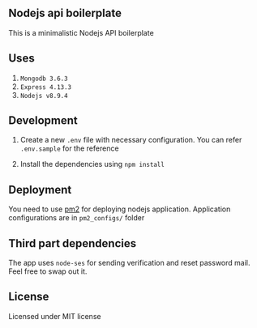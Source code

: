 ## Nodejs api boilerplate

This is a minimalistic Nodejs API boilerplate

## Uses

1. `Mongodb 3.6.3`
2. `Express 4.13.3`
3. `Nodejs v8.9.4`

## Development

1. Create a new `.env` file with necessary configuration. You can refer `.env.sample` for the reference

2. Install the dependencies using `npm install`  

## Deployment

You need to use [pm2](http://pm2.keymetrics.io/) for deploying nodejs application. Application configurations are in `pm2_configs/` folder

## Third part dependencies

The app uses `node-ses` for sending verification and reset password mail. Feel free to swap out it.

## License

Licensed under MIT license
